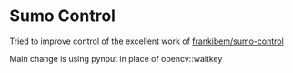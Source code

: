 # Sumo Control

Tried to improve control of the excellent work of [frankibem/sumo-control](https://github.com/frankibem/sumo-control)

Main change is using pynput in place of opencv::waitkey

